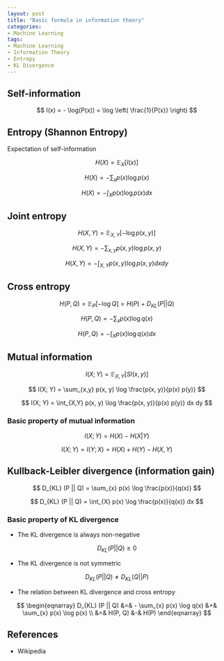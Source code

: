 ```yaml
---
layout: post
title: "Basic formula in information theory"
categories:
- Machine Learning
tags:
- Machine Learning
- Information Theory
- Entropy
- KL Divergence
---
```


## Self-information

$$ I(x) = - \log(P(x)) = \log \left( \frac{1}{P(x)} \right) $$


## Entropy (Shannon Entropy)
Expectation of self-information

$$ H(X) = \mathbb{E}_{X} [I(x)] $$

$$ H(X) = - \sum_{x} p(x) \log p(x) $$

$$ H(X) = - \int_{X} p(x) \log p(x) dx $$


## Joint entropy

$$ H(X, Y) = \mathbb{E}_{X, Y} [-\log p(x, y)] $$

$$ H(X, Y) = - \sum_{x,y} p(x, y) \log p(x, y) $$

$$ H(X, Y) = - \int_{X, Y} p(x, y) \log p(x, y) dx dy $$


## Cross entropy

$$ H(P, Q) = \mathbb{E}_{P} [-\log Q] = H(P) + D_{KL}(P || Q) $$

$$ H(P, Q) = - \sum_{x} p(x) \log q(x) $$

$$ H(P, Q) = - \int_{X} p(x) \log q(x) dx $$


## Mutual information

$$ I(X; Y) = \mathbb{E}_{X,Y} [SI(x,y)] $$

$$ I(X; Y) = \sum_{x,y} p(x, y) \log \frac{p(x, y)}{p(x) p(y)} $$

$$ I(X; Y) = \int_{X,Y} p(x, y) \log \frac{p(x, y)}{p(x) p(y)} dx dy $$

### Basic property of mutual information

$$ I(X; Y) = H(X) - H(X|Y) $$

$$ I(X; Y) = I(Y; X) = H(X) + H(Y) - H(X, Y) $$


## Kullback-Leibler divergence (information gain)

$$ D_{KL} (P || Q) = \sum_{x} p(x) \log \frac{p(x)}{q(x)} $$

$$ D_{KL} (P || Q) = \int_{X} p(x) \log \frac{p(x)}{q(x)} dx $$


### Basic property of KL divergence
* The KL divergence is always non-negative

$$ D_{KL} (P || Q) \geq 0 $$

* The KL divergence is not symmetric

$$ D_{KL} (P || Q) \neq D_{KL} (Q || P) $$

* The relation between KL divergence and cross entropy

$$
\begin{eqnarray}
D_{KL} (P || Q) &=& - \sum_{x} p(x) \log q(x) &+& \sum_{x} p(x) \log p(x) \\
&=& H(P, Q) &-& H(P)
\end{eqnarray}
$$


## References
* Wikipedia


